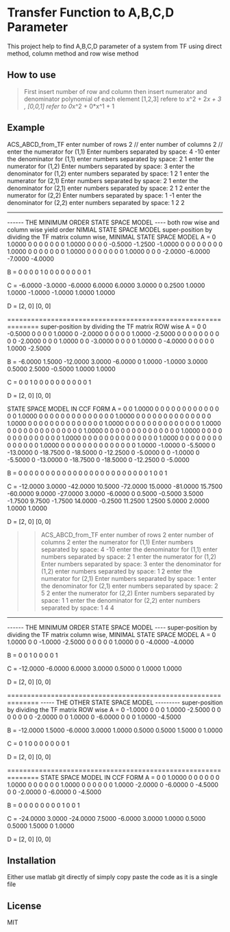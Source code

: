# Transfer Function to A,B,C,D Parameter

This project help to find A,B,C,D parameter of a system from TF using direct method,
column method and row wise method

## How to use 
> First insert number of row and column
> then insert numerator and denominator polynomial of each element
> [1,2,3] refere to x^2 + 2*x + 3 , [0,0,1] refer to 0*x^2 + 0*x^1 + 1

## Example

 ACS_ABCD_from_TF
enter number of rows
2
//
enter number of columns
2
//
enter the numerator for (1,1) 
Enter numbers separated by space: 
4 -10
enter the denominator for (1,1) 
enter numbers separated by space: 
2 1
enter the numerator for (1,2) 
Enter numbers separated by space: 
3
enter the denominator for (1,2) 
enter numbers separated by space: 
1 2 1
enter the numerator for (2,1) 
Enter numbers separated by space: 
2 1
enter the denominator for (2,1) 
enter numbers separated by space: 
2 1 2
enter the numerator for (2,2) 
Enter numbers separated by space: 
1 -1
enter the denominator for (2,2) 
enter numbers separated by space: 
1 2 2
 
 -------------------------------------------------------- 
 
------ THE MINIMUM ORDER STATE SPACE MODEL ----
both row wise and column wise yield order NIMIAL STATE SPACE MODEL
super-position by dividing the TF matrix column wise, MINIMAL STATE SPACE MODEL
A = 
         0    1.0000         0         0         0         0         0
         0         0    1.0000         0         0         0         0
   -0.5000   -1.2500   -1.0000         0         0         0         0
         0         0         0         0    1.0000         0         0
         0         0         0         0         0    1.0000         0
         0         0         0         0         0         0    1.0000
         0         0         0   -2.0000   -6.0000   -7.0000   -4.0000

B = 
     0     0
     0     0
     1     0
     0     0
     0     0
     0     0
     0     1

C = 
   -6.0000   -3.0000   -6.0000    6.0000    6.0000    3.0000         0
    0.2500    1.0000    1.0000   -1.0000   -1.0000    1.0000    1.0000

D = 
[2, 0]
[0, 0]
 
==============================================================
super-position by dividing the TF matrix ROW wise
A = 
         0         0   -0.5000         0         0         0         0
    1.0000         0   -2.0000         0         0         0         0
         0    1.0000   -2.5000         0         0         0         0
         0         0         0         0         0         0   -2.0000
         0         0         0    1.0000         0         0   -3.0000
         0         0         0         0    1.0000         0   -4.0000
         0         0         0         0         0    1.0000   -2.5000

B = 
   -6.0000    1.5000
  -12.0000    3.0000
   -6.0000         0
    1.0000   -1.0000
    3.0000    0.5000
    2.5000   -0.5000
    1.0000    1.0000

C = 
     0     0     1     0     0     0     0
     0     0     0     0     0     0     1

D = 
[2, 0]
[0, 0]
 
STATE SPACE MODEL IN CCF FORM
A = 
         0         0    1.0000         0         0         0         0         0         0         0         0         0         0         0
         0         0         0    1.0000         0         0         0         0         0         0         0         0         0         0
         0         0         0         0    1.0000         0         0         0         0         0         0         0         0         0
         0         0         0         0         0    1.0000         0         0         0         0         0         0         0         0
         0         0         0         0         0         0    1.0000         0         0         0         0         0         0         0
         0         0         0         0         0         0         0    1.0000         0         0         0         0         0         0
         0         0         0         0         0         0         0         0    1.0000         0         0         0         0         0
         0         0         0         0         0         0         0         0         0    1.0000         0         0         0         0
         0         0         0         0         0         0         0         0         0         0    1.0000         0         0         0
         0         0         0         0         0         0         0         0         0         0         0    1.0000         0         0
         0         0         0         0         0         0         0         0         0         0         0         0    1.0000         0
         0         0         0         0         0         0         0         0         0         0         0         0         0    1.0000
   -1.0000         0   -5.5000         0  -13.0000         0  -18.7500         0  -18.5000         0  -12.2500         0   -5.0000         0
         0   -1.0000         0   -5.5000         0  -13.0000         0  -18.7500         0  -18.5000         0  -12.2500         0   -5.0000

B = 
     0     0
     0     0
     0     0
     0     0
     0     0
     0     0
     0     0
     0     0
     0     0
     0     0
     0     0
     0     0
     1     0
     0     1

C = 
  -12.0000    3.0000  -42.0000   10.5000  -72.0000   15.0000  -81.0000   15.7500  -60.0000    9.0000  -27.0000    3.0000   -6.0000         0
    0.5000   -0.5000    3.5000   -1.7500    9.7500   -1.7500   14.0000   -0.2500   11.2500    1.2500    5.0000    2.0000    1.0000    1.0000

D = 
[2, 0]
[0, 0]
 
>> ACS_ABCD_from_TF
enter number of rows
2
enter number of columns
2
enter the numerator for (1,1) 
Enter numbers separated by space: 
4 -10
enter the denominator for (1,1) 
enter numbers separated by space: 
2 1
enter the numerator for (1,2) 
Enter numbers separated by space: 
3
enter the denominator for (1,2) 
enter numbers separated by space: 
1 2
enter the numerator for (2,1) 
Enter numbers separated by space: 
1
enter the denominator for (2,1) 
enter numbers separated by space: 
2 5 2
enter the numerator for (2,2) 
Enter numbers separated by space: 
1 1
enter the denominator for (2,2) 
enter numbers separated by space: 
1 4 4
 
 -------------------------------------------------------- 
 
------ THE MINIMUM ORDER STATE SPACE MODEL ----
super-position by dividing the TF matrix column wise, MINIMAL STATE SPACE MODEL
A = 
         0    1.0000         0         0
   -1.0000   -2.5000         0         0
         0         0         0    1.0000
         0         0   -4.0000   -4.0000

B = 
     0     0
     1     0
     0     0
     0     1

C = 
  -12.0000   -6.0000    6.0000    3.0000
    0.5000         0    1.0000    1.0000

D = 
[2, 0]
[0, 0]
 
==============================================================
 ----- THE OTHER STATE SPACE MODEL ---------
super-position by dividing the TF matrix ROW wise
A = 
         0   -1.0000         0         0         0
    1.0000   -2.5000         0         0         0
         0         0         0         0   -2.0000
         0         0    1.0000         0   -6.0000
         0         0         0    1.0000   -4.5000

B = 
  -12.0000    1.5000
   -6.0000    3.0000
    1.0000    0.5000
    0.5000    1.5000
         0    1.0000

C = 
     0     1     0     0     0
     0     0     0     0     1

D = 
[2, 0]
[0, 0]
 
==============================================================
STATE SPACE MODEL IN CCF FORM
A = 
         0         0    1.0000         0         0         0
         0         0         0    1.0000         0         0
         0         0         0         0    1.0000         0
         0         0         0         0         0    1.0000
   -2.0000         0   -6.0000         0   -4.5000         0
         0   -2.0000         0   -6.0000         0   -4.5000

B = 
     0     0
     0     0
     0     0
     0     0
     1     0
     0     1

C = 
  -24.0000    3.0000  -24.0000    7.5000   -6.0000    3.0000
    1.0000    0.5000    0.5000    1.5000         0    1.0000

D = 
[2, 0]
[0, 0]
 
>> 
 
>> 

## Installation

Either use matlab git directly of simply copy paste the code as it is a single file

## License

MIT

